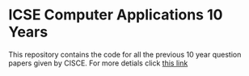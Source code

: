 # ICSE Computer Applications 10 Years
This repository contains the code for all the previous 10 year question papers given by CISCE. For more detials click [this link](https://codingwithsantanu.github.io/icse/)
